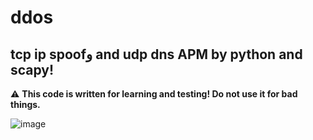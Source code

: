 # ddos

## tcp ip spoofو and udp dns APM by python and scapy!

:warning: **This code is written for learning and testing! Do not use it for bad things.**

![image](https://github.com/onionj/ddos/blob/master/ddos.jpg)
